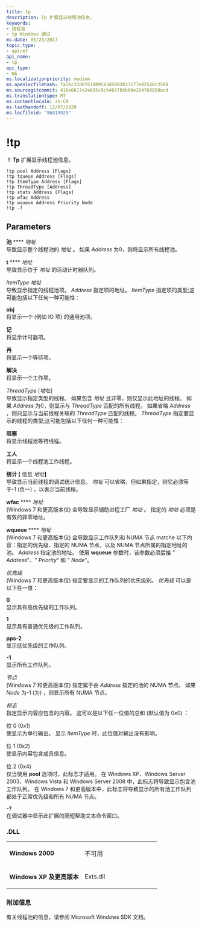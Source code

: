 ```yaml
---
title: tp
description: Tp 扩展显示线程池信息。
keywords:
- 线程池
- tp Windows 调试
ms.date: 05/23/2017
topic_type:
- apiref
api_name:
- tp
api_type:
- NA
ms.localizationpriority: medium
ms.openlocfilehash: fa36c33d6f614095a3d5082833177e02540c2508
ms.sourcegitcommit: 418e6617e2a695c9cb4b37b5b60e264760858acd
ms.translationtype: MT
ms.contentlocale: zh-CN
ms.lasthandoff: 12/07/2020
ms.locfileid: "96819925"
---
```

# <a name="tp"></a>!tp


**！ Tp** 扩展显示线程池信息。

```dbgcmd
!tp pool Address [Flags] 
!tp tqueue Address [Flags] 
!tp ItemType Address [Flags] 
!tp ThreadType [Address] 
!tp stats Address [Flags] 
!tp wfac Address 
!tp wqueue Address Priority Node 
!tp -?
```

## <a name="span-idparametersspanspan-idparametersspanspan-idparametersspanparameters"></a><span id="Parameters"></span><span id="parameters"></span><span id="PARAMETERS"></span>Parameters


<span id="_______pool_Address_____________"></span><span id="_______pool_address_____________"></span><span id="_______POOL_ADDRESS_____________"></span>**池**  **** *地址*   
导致显示整个线程池的 *地址* 。 如果 *Address* 为0，则将显示所有线程池。

<span id="_______tqueue_______Address______"></span><span id="_______tqueue_______address______"></span><span id="_______TQUEUE_______ADDRESS______"></span>**t**  **** *地址*   
导致显示位于 *地址* 的活动计时器队列。

<span id="_______ItemType_Address______"></span><span id="_______itemtype_address______"></span><span id="_______ITEMTYPE_ADDRESS______"></span>*ItemType 地址*   
导致显示指定的线程池项。 *Address* 指定项的地址。 *ItemType* 指定项的类型;这可能包括以下任何一种可能性：

<span id="obj"></span><span id="OBJ"></span>**obj**  
将显示一个 (例如 IO 项) 的通用池项。

<span id="timer"></span><span id="TIMER"></span>**记**  
将显示计时器项。

<span id="wait"></span><span id="WAIT"></span>**再**  
将显示一个等待项。

<span id="work"></span><span id="WORK"></span>**解决**  
将显示一个工作项。

<span id="_______ThreadType__Address_"></span><span id="_______threadtype__address_"></span><span id="_______THREADTYPE__ADDRESS_"></span>*ThreadType* \[*地址*\]  
导致显示指定类型的线程。 如果包含 *地址* 且非零，则仅显示此地址的线程。 如果 *Address* 为0，则显示与 *ThreadType* 匹配的所有线程。 如果省略 *Address* ，则只显示与当前线程关联的 *ThreadType* 匹配的线程。 *ThreadType* 指定要显示的线程的类型;这可能包括以下任何一种可能性：

<span id="waiter"></span><span id="WAITER"></span>**阻塞**  
将显示线程池等待线程。

<span id="worker"></span><span id="WORKER"></span>**工人**  
将显示一个线程池工作线程。

<span id="stats__Address_"></span><span id="stats__address_"></span><span id="STATS__ADDRESS_"></span>**统计** **\[** 信息 <em>地址</em>**\]**  
导致显示当前线程的调试统计信息。 *地址* 可以省略，但如果指定，则它必须等于-1 (负一) ，以表示当前线程。

<span id="_______wfac_______Address______"></span><span id="_______wfac_______address______"></span><span id="_______WFAC_______ADDRESS______"></span>**wfac**  **** *地址*   
 (Windows 7 和更高版本仅) 会导致显示辅助进程工厂 *地址* 。 指定的 *地址* 必须是有效的非零地址。

<span id="_______wqueue_______Address______"></span><span id="_______wqueue_______address______"></span><span id="_______WQUEUE_______ADDRESS______"></span>**wqueue**  **** *地址*   
 (Windows 7 和更高版本仅) 会导致显示工作队列和 NUMA 节点 matche 以下内容：指定的优先级、指定的 NUMA 节点，以及 NUMA 节点所属的指定地址的池。 *Address* 指定池的地址。 使用 **wqueue** 参数时，该参数必须后接 " *Address*"、" *Priority*" 和 " *Node*"。

<span id="_______Priority______"></span><span id="_______priority______"></span><span id="_______PRIORITY______"></span>*优先级*   
 (Windows 7 和更高版本仅) 指定要显示的工作队列的优先级别。 *优先级* 可以是以下任一值：

<span id="0"></span>**0**  
显示具有高优先级的工作队列。

<span id="1"></span>**1**  
显示具有普通优先级的工作队列。

<span id="2"></span>**pps-2**  
显示低优先级的工作队列。

<span id="-1"></span>**-1**  
显示所有工作队列。

<span id="_______Node______"></span><span id="_______node______"></span><span id="_______NODE______"></span>*节点*   
 (Windows 7 和更高版本仅) 指定属于由 *Address* 指定的池的 NUMA 节点。 如果 *Node* 为-1 (为) ，则显示所有 NUMA 节点。

<span id="_______Flags______"></span><span id="_______flags______"></span><span id="_______FLAGS______"></span>*标志*   
指定显示内容应包含的内容。 这可以是以下任一位值的总和 (默认值为 0x0) ：

<span id="Bit_0__0x1_"></span><span id="bit_0__0x1_"></span><span id="BIT_0__0X1_"></span>位 0 (0x1)   
使显示为单行输出。 显示 *ItemType* 时，此位值对输出没有影响。

<span id="Bit_1__0x2_"></span><span id="bit_1__0x2_"></span><span id="BIT_1__0X2_"></span>位 1 (0x2)   
使显示内容包含成员信息。

<span id="Bit_2__0x4_"></span><span id="bit_2__0x4_"></span><span id="BIT_2__0X4_"></span>位 2 (0x4)   
仅当使用 **pool** 选项时，此标志才适用。 在 Windows XP、Windows Server 2003、Windows Vista 和 Windows Server 2008 中，此标志将导致显示包含池工作队列。 在 Windows 7 和更高版本中，此标志将导致显示的所有池工作队列都处于正常优先级和所有 NUMA 节点。

<span id="_______-_______"></span> **-?**   
在调试器中显示此扩展的简短帮助文本命令窗口。

### <a name="span-iddllspanspan-iddllspandll"></a><span id="DLL"></span><span id="dll"></span>.DLL

<table>
<colgroup>
<col width="50%" />
<col width="50%" />
</colgroup>
<tbody>
<tr class="odd">
<td align="left"><p><strong>Windows 2000</strong></p></td>
<td align="left"><p>不可用</p></td>
</tr>
<tr class="even">
<td align="left"><p><strong>Windows XP 及更高版本</strong></p></td>
<td align="left"><p>Exts.dll</p></td>
</tr>
</tbody>
</table>

 

### <a name="span-idadditional_informationspanspan-idadditional_informationspanspan-idadditional_informationspanadditional-information"></a><span id="Additional_Information"></span><span id="additional_information"></span><span id="ADDITIONAL_INFORMATION"></span>附加信息

有关线程池的信息，请参阅 Microsoft Windows SDK 文档。

 

 





